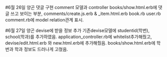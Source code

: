 #6월 26일 양곤 댓글 구현
comment 모델과 controller books/show.html.erb에 댓글 쓰고 보이는 부분, comments/create.js.erb & _item.html.erb
book.rb user.rb comment.rb에 model relation관계 표시.

#6월 27일 양곤 devise에 받을 정보 추가
기존devise모델에 studentid(학번), school(학과)를 추가하였음. application_controller.rb에 whitelist추가해줬고, devise/edit.html.erb 와 new.html.erb에 추가해줬음. books/show.html.erb에 학번과 학과 정보도 드러나게 고쳤음.